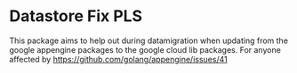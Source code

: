 Datastore Fix PLS
=================

This package aims to help out during datamigration when updating from the google appengine packages to the google cloud lib packages. For anyone affected by https://github.com/golang/appengine/issues/41
